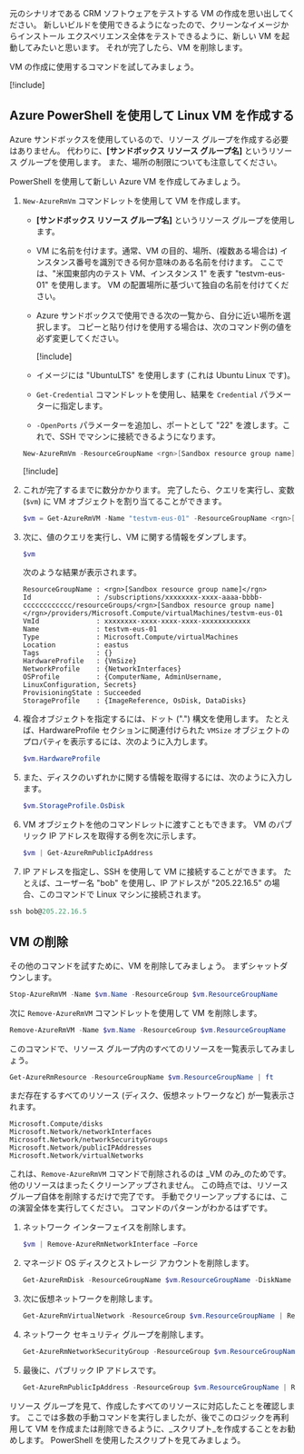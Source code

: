 元のシナリオである CRM ソフトウェアをテストする VM の作成を思い出してください。 新しいビルドを使用できるようになったので、クリーンなイメージからインストール エクスペリエンス全体をテストできるように、新しい VM を起動してみたいと思います。 それが完了したら、VM を削除します。

VM の作成に使用するコマンドを試してみましょう。

<!-- Activate the sandbox -->
[!include[](../../../includes/azure-sandbox-activate.md)]

## <a name="create-a-linux-vm-with-azure-powershell"></a>Azure PowerShell を使用して Linux VM を作成する

Azure サンドボックスを使用しているので、リソース グループを作成する必要はありません。 代わりに、**<rgn>[サンドボックス リソース グループ名]</rgn>** というリソース グループを使用します。 また、場所の制限についても注意してください。

PowerShell を使用して新しい Azure VM を作成してみましょう。

1. `New-AzureRmVm` コマンドレットを使用して VM を作成します。
    - **<rgn>[サンドボックス リソース グループ名]</rgn>** というリソース グループを使用します。
    - VM に名前を付けます。通常、VM の目的、場所、(複数ある場合は) インスタンス番号を識別できる何か意味のある名前を付けます。 ここでは、"米国東部内のテスト VM、インスタンス 1" を表す "testvm-eus-01" を使用します。 VM の配置場所に基づいて独自の名前を付けてください。
    - Azure サンドボックスで使用できる次の一覧から、自分に近い場所を選択します。 コピーと貼り付けを使用する場合は、次のコマンド例の値を必ず変更してください。

        [!include[](../../../includes/azure-sandbox-regions-note.md)]

    - イメージには "UbuntuLTS" を使用します (これは Ubuntu Linux です)。
    - `Get-Credential` コマンドレットを使用し、結果を `Credential` パラメーターに指定します。
    - `-OpenPorts` パラメーターを追加し、ポートとして "22" を渡します。これで、SSH でマシンに接続できるようになります。
 
    ```powershell
    New-AzureRmVm -ResourceGroupName <rgn>[Sandbox resource group name]</rgn> -Name "testvm-eus-01" -Credential (Get-Credential) -Location "East US" -Image UbuntuLTS -OpenPorts 22
    ```

    [!include[](../../../includes/azure-cloudshell-copy-paste-tip.md)]
    
1. これが完了するまでに数分かかります。 完了したら、クエリを実行し、変数 (`$vm`) に VM オブジェクトを割り当てることができます。

    ```powershell
    $vm = Get-AzureRmVM -Name "testvm-eus-01" -ResourceGroupName <rgn>[Sandbox resource group name]</rgn>
    ```
    
1. 次に、値のクエリを実行し、VM に関する情報をダンプします。

    ```powershell
    $vm
    ```

    次のような結果が表示されます。

    ```output
    ResourceGroupName : <rgn>[Sandbox resource group name]</rgn>
    Id                : /subscriptions/xxxxxxxx-xxxx-aaaa-bbbb-cccccccccccc/resourceGroups/<rgn>[Sandbox resource group name]</rgn>/providers/Microsoft.Compute/virtualMachines/testvm-eus-01
    VmId              : xxxxxxxx-xxxx-xxxx-xxxx-xxxxxxxxxxxx
    Name              : testvm-eus-01
    Type              : Microsoft.Compute/virtualMachines
    Location          : eastus
    Tags              : {}
    HardwareProfile   : {VmSize}
    NetworkProfile    : {NetworkInterfaces}
    OSProfile         : {ComputerName, AdminUsername, LinuxConfiguration, Secrets}
    ProvisioningState : Succeeded
    StorageProfile    : {ImageReference, OsDisk, DataDisks}
    ```
    
1. 複合オブジェクトを指定するには、ドット (".") 構文を使用します。 たとえば、HardwareProfile セクションに関連付けられた `VMSize` オブジェクトのプロパティを表示するには、次のように入力します。

    ```powershell
    $vm.HardwareProfile
    ```

1. また、ディスクのいずれかに関する情報を取得するには、次のように入力します。

    ```powershell
    $vm.StorageProfile.OsDisk
    ```

1. VM オブジェクトを他のコマンドレットに渡すこともできます。 VM のパブリック IP アドレスを取得する例を次に示します。

    ```powershell
    $vm | Get-AzureRmPublicIpAddress
    ```

1. IP アドレスを指定し、SSH を使用して VM に接続することができます。 たとえば、ユーザー名 "bob" を使用し、IP アドレスが "205.22.16.5" の場合、このコマンドで Linux マシンに接続されます。

```powershell
ssh bob@205.22.16.5
```

## <a name="delete-a-vm"></a>VM の削除

その他のコマンドを試すために、VM を削除してみましょう。 まずシャットダウンします。

```powershell
Stop-AzureRmVM -Name $vm.Name -ResourceGroup $vm.ResourceGroupName
```

次に `Remove-AzureRmVM` コマンドレットを使用して VM を削除します。

```powershell
Remove-AzureRmVM -Name $vm.Name -ResourceGroup $vm.ResourceGroupName
```

このコマンドで、リソース グループ内のすべてのリソースを一覧表示してみましょう。

```powershell
Get-AzureRmResource -ResourceGroupName $vm.ResourceGroupName | ft
```

まだ存在するすべてのリソース (ディスク、仮想ネットワークなど) が一覧表示されます。 

```output
Microsoft.Compute/disks
Microsoft.Network/networkInterfaces
Microsoft.Network/networkSecurityGroups
Microsoft.Network/publicIPAddresses
Microsoft.Network/virtualNetworks
```

これは、`Remove-AzureRmVM` コマンドで削除されるのは _VM のみ_のためです。 他のリソースはまったくクリーンアップされません。 この時点では、リソース グループ自体を削除するだけで完了です。 手動でクリーンアップするには、この演習全体を実行してください。 コマンドのパターンがわかるはずです。

1. ネットワーク インターフェイスを削除します。

    ```powershell
    $vm | Remove-AzureRmNetworkInterface –Force
    ```
    
1. マネージド OS ディスクとストレージ アカウントを削除します。

    ```powershell
    Get-AzureRmDisk -ResourceGroupName $vm.ResourceGroupName -DiskName $vm.StorageProfile.OSDisk.Name | Remove-AzureRmDisk -Force
    ```

1. 次に仮想ネットワークを削除します。

    ```powershell
    Get-AzureRmVirtualNetwork -ResourceGroup $vm.ResourceGroupName | Remove-AzureRmVirtualNetwork -Force
    ```

1. ネットワーク セキュリティ グループを削除します。

    ```powershell
    Get-AzureRmNetworkSecurityGroup -ResourceGroup $vm.ResourceGroupName | Remove-AzureRmNetworkSecurityGroup -Force
    ```

1. 最後に、パブリック IP アドレスです。

    ```powershell
    Get-AzureRmPublicIpAddress -ResourceGroup $vm.ResourceGroupName | Remove-AzureRmPublicIpAddress -Force
    ```

リソース グループを見て、作成したすべてのリソースに対応したことを確認します。 ここでは多数の手動コマンドを実行しましたが、後でこのロジックを再利用して VM を作成または削除できるように、_スクリプト_を作成することをお勧めします。 PowerShell を使用したスクリプトを見てみましょう。